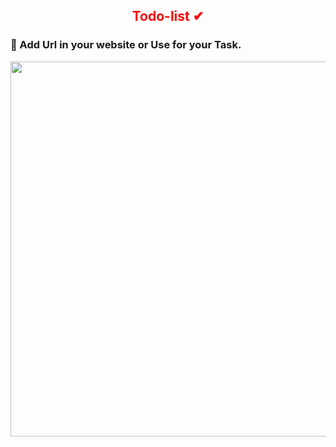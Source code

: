 
<h2 align="center", style='color:red'>
Todo-list ✔</br>
</h2>
<h3 > 📌 Add Url in your website or Use for your Task.
</h3>
<p align="center">
  <img src="https://github.com/heykush/todo-list/blob/main/screenshot-127-0-0-1-5500-index-html-1619379922033.png?raw=true" width="900" height="600" style{ >
</p>
